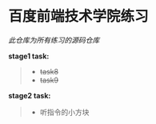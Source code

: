 # 百度前端技术学院练习
  *此仓库为所有练习的源码仓库*


  **stage1 task:**
  >*   ~~task8~~
  >*   ~~task9~~

  **stage2 task:**
  >*   听指令的小方块
